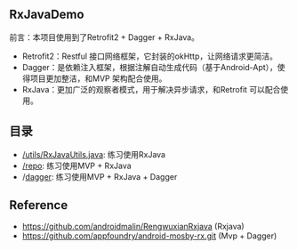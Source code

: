 ## RxJavaDemo
前言：本项目使用到了Retrofit2 + Dagger + RxJava。
- Retrofit2：Restful 接口网络框架，它封装的okHttp，让网络请求更简洁。
- Dagger：是依赖注入框架，根据注解自动生成代码（基于Android-Apt），使得项目更加整洁，和MVP 架构配合使用。
- RxJava：更加广泛的观察者模式，用于解决异步请求，和Retrofit 可以配合使用。


## 目录
- [/utils/RxJavaUtils.java](https://github.com/Tikitoo/RxJavaDemo/tree/master/app/src/main/java/me/tikitoo/demo/rxjavademo/utils/RxJavaUtils.java): 练习使用RxJava
- [/repo](https://github.com/Tikitoo/RxJavaDemo/tree/master/app/src/main/java/me/tikitoo/demo/rxjavademo/repo): 练习使用MVP + RxJava
- /[dagger](https://github.com/Tikitoo/RxJavaDemo/tree/master/app/src/main/java/me/tikitoo/demo/rxjavademo/dagger): 练习使用MVP + RxJava + Dagger


## Reference
- https://github.com/androidmalin/RengwuxianRxjava (Rxjava)
- https://github.com/appfoundry/android-mosby-rx.git (Mvp + Dagger)

